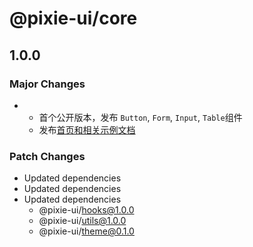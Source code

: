 # @pixie-ui/core

## 1.0.0

### Major Changes

- - 首个公开版本，发布 `Button`, `Form`, `Input`, `Table`组件
  - 发布[首页和相关示例文档](https://ocean-h1.github.io/pixie-ui/)

### Patch Changes

- Updated dependencies
- Updated dependencies
- Updated dependencies
  - @pixie-ui/hooks@1.0.0
  - @pixie-ui/utils@1.0.0
  - @pixie-ui/theme@0.1.0
